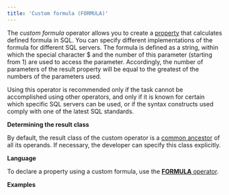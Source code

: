```yaml
---
title: 'Custom formula (FORMULA)'
---
```


The *custom formula* operator allows you to create a [property](Properties.md) that calculates defined formula in SQL. You can specify different implementations of the formula for different SQL servers. The formula is defined as a string, within which the special character $ and the number of this parameter (starting from 1) are used to access the parameter. Accordingly, the number of parameters of the result property will be equal to the greatest of the numbers of the parameters used. 

Using this operator is recommended only if the task cannot be accomplished using other operators, and only if it is known for certain which specific SQL servers can be used, or if the syntax constructs used comply with one of the latest SQL standards.

**Determining the result class**

By default, the result class of the custom operator is a [common ancestor](Built-in-classes_2031657.html#Built-inclasses-commonparentclass) of all its operands. If necessary, the developer can specify this class explicitly.

**Language**

To declare a property using a custom formula, use the [**FORMULA** operator](FORMULA_operator.md).

**Examples**

